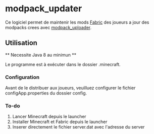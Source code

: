# modpack_updater

Ce logiciel permet de maintenir les mods [Fabric](https://fabricmc.net/) des joueurs a jour des modpacks crees avec [modpack_uploader](https://github.com/lebonq/modpack_uploader).

## Utilisation

** Necessite Java 8 au minimun **

Le programme est à exécuter dans le dossier .minecraft.

### Configuration

Avant de le distribuer aux joueurs, veuilluez configurer le fichier configApp.properties du dossier config.

### To-do

1. Lancer Minecraft depuis le launcher
2. Installer Minecraft et Fabric depuis le launcher
3. Inserer directement le fichier server.dat avec l'adresse du server
